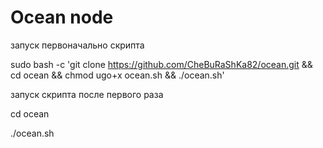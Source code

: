 # Ocean node

запуск первоначально скрипта

sudo bash -c 'git clone https://github.com/CheBuRaShKa82/ocean.git && cd ocean && chmod ugo+x ocean.sh && ./ocean.sh'



запуск скрипта после первого раза

cd ocean

./ocean.sh
